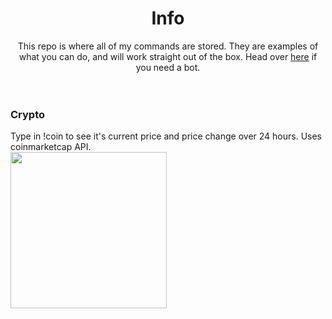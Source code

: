 <h1 align="center">Info</h1>
<p align="center">This repo is where all of my commands are stored. They are examples of what you can do, and will work straight out of the box. Head over <a href="https://github.com/swazzleman/DiscordBot">here</a> if you need a bot.
<br>
<br>
<br>
</p>
<h3>Crypto</h3>
<p>Type in !coin <coin> to see it's current price and price change over 24 hours. Uses coinmarketcap API.<br>
<img src="https://i.imgur.com/XebqR0L.png" width="250"/>
</p>